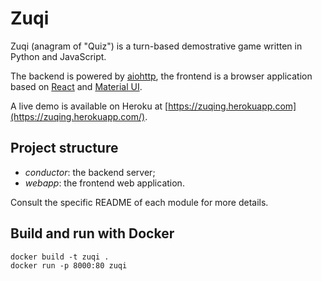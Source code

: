 # Zuqi

Zuqi (anagram of "Quiz") is a turn-based demostrative game written in Python and JavaScript.

The backend is powered by [aiohttp](https://github.com/aio-libs/aiohttp),
the frontend is a browser application based on [React](https://reactjs.org/) and [Material UI](https://material-ui.com/).

A live demo is available on Heroku at [https://zuqing.herokuapp.com](https://zuqing.herokuapp.com/).

## Project structure

* *conductor*: the backend server;
* *webapp*: the frontend web application.

Consult the specific README of each module for more details.

## Build and run with Docker

```
docker build -t zuqi .
docker run -p 8000:80 zuqi
```
